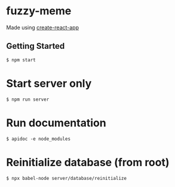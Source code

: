 # fuzzy-meme

Made using [create-react-app](https://github.com/facebookincubator/create-react-app)

## Getting Started

`$ npm start`

# Start server only
`$ npm run server`

# Run documentation
`$ apidoc -e node_modules`

# Reinitialize database (from root)
`$ npx babel-node server/database/reinitialize`
